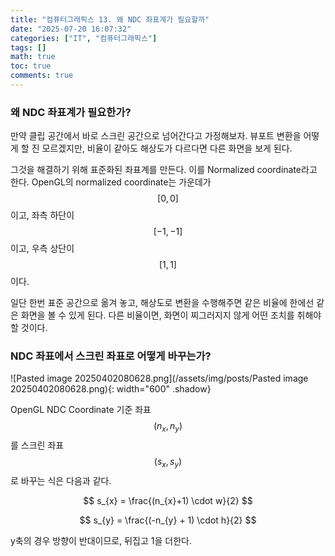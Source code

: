 ```yaml
---
title: "컴퓨터그래픽스 13. 왜 NDC 좌표계가 필요할까"
date: "2025-07-20 16:07:32"
categories: ["IT", "컴퓨터그래픽스"]
tags: []
math: true
toc: true
comments: true
---
```


### 왜 NDC 좌표계가 필요한가?
만약 클립 공간에서 바로 스크린 공간으로 넘어간다고 가정해보자. 뷰포트 변환을 어떻게 할 진 모르겠지만, 비율이 같아도 해상도가 다르다면 다른 화면을 보게 된다. 

그것을 해결하기 위해 표준화된 좌표계를 만든다. 이를 Normalized coordinate라고 한다. OpenGL의 normalized coordinate는 가운데가 $$[0,0]$$이고, 좌측 하단이 $$[-1,-1]$$이고, 우측 상단이 $$[1,1]$$이다. 

일단 한번 표준 공간으로 옮겨 놓고, 해상도로 변환을 수행해주면 같은 비율에 한에선 같은 화면을 볼 수 있게 된다. 다른 비율이면, 화면이 찌그러지지 않게 어떤 조치를 취해야 할 것이다.

### NDC 좌표에서 스크린 좌표로 어떻게 바꾸는가?

![Pasted image 20250402080628.png](/assets/img/posts/Pasted image 20250402080628.png){: width="600" .shadow}

OpenGL NDC Coordinate 기준 좌표 $$(n_{x}, n_{y})$$를 스크린 좌표 $$(s_{x}, s_{y})$$로 바꾸는 식은 다음과 같다.

$$
s_{x} = \frac{(n_{x}+1) \cdot w}{2}
$$


$$
s_{y} = \frac{(-n_{y} + 1) \cdot h}{2}
$$

y축의 경우 방향이 반대이므로, 뒤집고 1을 더한다.